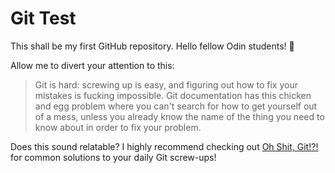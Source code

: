 # Git Test


This shall be my first GitHub repository. Hello fellow Odin students! :wave:

Allow me to divert your attention to this:

> Git is hard: screwing up is easy, and figuring out how to fix your mistakes is fucking impossible. Git documentation has this chicken and egg problem where you can't search for how to get yourself out of a mess, unless you already know the name of the thing you need to know about in order to fix your problem.

Does this sound relatable? I highly recommend checking out [Oh Shit, Git!?!](https://ohshitgit.com/) for common solutions to your daily Git screw-ups!
